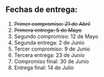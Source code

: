 
## Fechas de entrega:

1. ~~Primer compromiso: 21 de Abril~~
2. ~~Primera entrega: 5 de Mayo~~
3. Segundo compromiso: 12 de Mayo
4. Segunda entrega: 2 de Junio
5. Tercer compromiso: 9 de Junio
6. Tercera entrega: 23 de Junio
7. Compromiso final: 30 de Junio
8. Entrega final: 14 de Julio